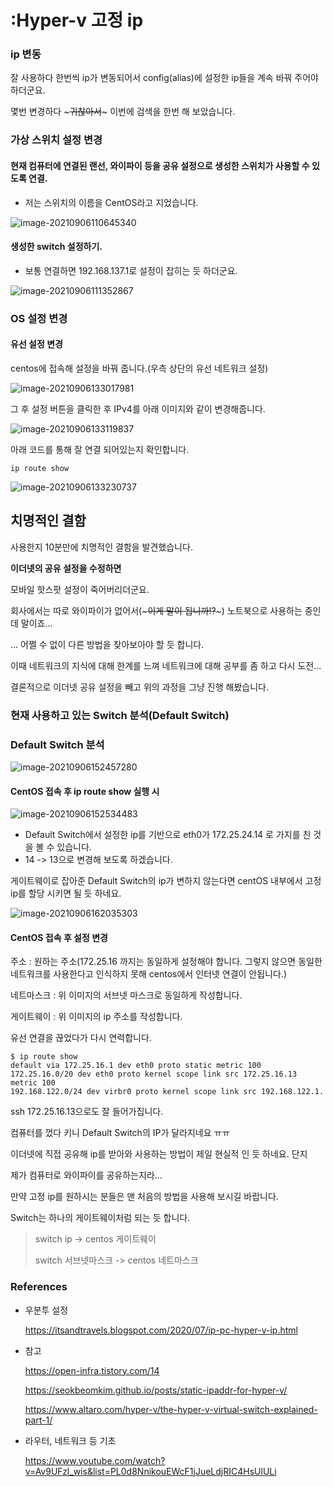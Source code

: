 # :Hyper-v 고정 ip 

### ip 변동

잘 사용하다 한번씩 ip가 변동되어서 config(alias)에 설정한 ip들을 계속 바꿔 주어야 하더군요.

몇번 변경하다 ~~~귀찮아서~~~ 이번에 검색을 한번 해 보았습니다.



### 가상 스위치 설정 변경

#### 현재 컴퓨터에 연결된 랜선, 와이파이 등을 공유 설정으로 생성한 스위치가 사용할 수 있도록 연결.

- 저는 스위치의 이름을 CentOS라고 지었습니다.

![image-20210906110645340](https://raw.githubusercontent.com/KrGil/TIL/main/VirtualTools/Hyper-v/Hyper-v_고정ip할당.assets/image-20210906110645340.png)



#### 생성한 switch 설정하기.

- 보통 연결하면 192.168.137.1로 설정이 잡히는 듯 하더군요.

![image-20210906111352867](https://raw.githubusercontent.com/KrGil/TIL/main/VirtualTools/Hyper-v_고정ip할당.assets/image-20210906111352867.png)



### OS 설정 변경

#### 유선 설정 변경

centos에 접속해 설정을 바꿔 줍니다.(우측 상단의 유선 네트워크 설정)

![image-20210906133017981](https://raw.githubusercontent.com/KrGil/TIL/main/VirtualTools/Hyper-v_고정ip할당.assets/image-20210906133017981.png)

그 후 설정 버튼을 클릭한 후 IPv4를 아래 이미지와 같이 변경해줍니다.

![image-20210906133119837](https://raw.githubusercontent.com/KrGil/TIL/main/VirtualTools/Hyper-v_고정ip할당.assets/image-20210906133119837.png)



아래 코드를 통해 잘 연결 되어있는지 확인합니다.

``` 
ip route show
```

![image-20210906133230737](https://raw.githubusercontent.com/KrGil/TIL/main/VirtualTools/Hyper-v_고정ip할당.assets/image-20210906133230737.png)



## 치명적인 결함

사용한지 10분만에 치명적인 결함을 발견했습니다. 

**이더넷의 공유 설정을 수정하면**

모바일 핫스팟 설정이 죽어버리더군요.

회사에서는 따로 와이파이가 없어서(~~~이게 말이 됩니까!?~~~) 노트북으로 사용하는 중인데 말이죠...

... 어쩔 수 없이 다른 방법을 찾아보아야 할 듯 합니다.



이때 네트워크의 지식에 대해 한계를 느껴 네트워크에 대해 공부를 좀 하고 다시 도전...

결론적으로 이더넷 공유 설정을 빼고 위의 과정을 그냥 진행 해봤습니다.

### 현재 사용하고 있는 Switch 분석(Default Switch)

### Default Switch 분석

![image-20210906152457280](https://raw.githubusercontent.com/KrGil/TIL/main/VirtualTools/Hyper-v_고정ip할당.assets/image-20210906152457280.png)

#### CentOS 접속 후 ip route show 실행 시

![image-20210906152534483](https://raw.githubusercontent.com/KrGil/TIL/main/VirtualTools/Hyper-v_고정ip할당.assets/image-20210906152534483.png)

- Default Switch에서 설정한 ip를 기반으로 eth0가 172.25.24.14 로 가지를 친 것을 볼 수 있습니다.
- 14 -> 13으로 변경해 보도록 하겠습니다.

 

게이트웨이로 잡아준 Default Switch의 ip가 변하지 않는다면 centOS 내부에서 고정 ip를 할당 시키면 될 듯 하네요.

![image-20210906162035303](https://raw.githubusercontent.com/KrGil/TIL/main/VirtualTools/Hyper-v_고정ip할당.assets/image-20210906162035303.png)



#### CentOS 접속 후 설정 변경

주소 : 원하는 주소(172.25.16 까지는 동일하게 설정해야 합니다. 그렇지 않으면 동일한 네트워크를 사용한다고 인식하지 못해 centos에서 인터넷 연결이 안됩니다.)

네트마스크 : 위 이미지의 서브넷 마스크로 동일하게 작성합니다.

게이트웨이 : 위 이미지의 ip 주소를 작성합니다. 

유선 연결을 끊었다가 다시 연력합니다.



```
$ ip route show
default via 172.25.16.1 dev eth0 proto static metric 100
172.25.16.0/20 dev eth0 proto kernel scope link src 172.25.16.13 metric 100
192.168.122.0/24 dev virbr0 proto kernel scope link src 192.168.122.1.
```

ssh 172.25.16.13으로도 잘 들어가집니다.



컴퓨터를 껐다 키니 Default Switch의 IP가 달라지네요 ㅠㅠ



이더넷에 직접 공유해 ip를 받아와 사용하는 방법이 제일 현실적 인 듯 하네요. 단지

제가 컴퓨터로 와이파이를 공유하는지라... 



만약 고정 ip를 원하시는 분들은 맨 처음의 방법을 사용해 보시길 바랍니다. 



Switch는 하나의 게이트웨이처럼 되는 듯 합니다.

> switch  ip -> centos 게이트웨이
>
> switch 서브넷마스크 -> centos 네트마스크



### References

- 우분투 설정

    https://itsandtravels.blogspot.com/2020/07/ip-pc-hyper-v-ip.html

- 참고

    https://open-infra.tistory.com/14
    
    https://seokbeomkim.github.io/posts/static-ipaddr-for-hyper-v/
    
    https://www.altaro.com/hyper-v/the-hyper-v-virtual-switch-explained-part-1/
    
- 라우터, 네트워크 등 기초

    https://www.youtube.com/watch?v=Av9UFzl_wis&list=PL0d8NnikouEWcF1jJueLdjRIC4HsUlULi